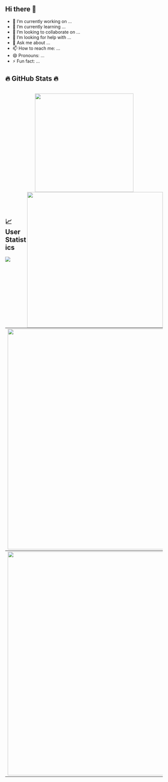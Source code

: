 ## Hi there 👋


- 🔭 I’m currently working on ...
- 🌱 I’m currently learning ...
- 👯 I’m looking to collaborate on ...
- 🤔 I’m looking for help with ...
- 💬 Ask me about ...
- 📫 How to reach me: ...
- 😄 Pronouns: ...
- ⚡ Fun fact: ...


<h2 align="left">🔥 GitHub Stats 🔥</h2>
<!-- https://github.com/anuraghazra/github-readme-stats -->
<br>
<div align=center>
  <a href="#" title="Jen-codee">
    <img width="315" align="center" src="https://github-readme-stats.vercel.app/api/top-langs/?username=Jen-codee&hide=c%23,powershell,Mathematica,Ruby,Objective-C,Objective-C%2b%2b,Cuda&title_color=61dafb&text_color=ffffff&icon_color=61dafb&bg_color=20232a&langs_count=8&layout=compact&border_color=61dafb&hide_border=true" />
  </a>
  <a href="#" title="Jen-codee">
    <img align="right" width="434" src="https://github-readme-stats.vercel.app/api?username=Jen-codee&show_icons=true&theme=react&border_color=61dafb&hide_border=true&rank_icon=github&include_all_commits=true" />
  </a>
</div>
<br>
<br>
<br>





<h2 align="left">📈 User Statistics </h2>
<img src="https://user-images.githubusercontent.com/73097560/115834477-dbab4500-a447-11eb-908a-139a6edaec5c.gif">
<table  align=center >
  <tbody>
    <tr>
      <td>
        <a href="https://github-readme-streak-stats.herokuapp.com/?user=Jen-codee">
          <img width="705" src="https://github-readme-streak-stats.herokuapp.com/?user=Jen-codee&bg_color=30,e96443,904e95&title_color=fff&text_color=fff&theme=radical&hide_border=true">
        </a>
      </td>
    </tr>
  </tbody>
  <tbody>
    <tr>
      <td>
        <a href="https://github-profile-summary-cards.vercel.app/api/cards/profile-details?username=Jen-codee">
          <img width="715" src="https://github-profile-summary-cards.vercel.app/api/cards/profile-details?username=Jen-codee&theme=dracula"/>
        </a>
      </td>
    </tr>
</table>
